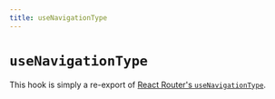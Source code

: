 ```yaml
---
title: useNavigationType
---
```


# `useNavigationType`

<docs-info>This hook is simply a re-export of [React Router's `useNavigationType`][rr-usenavigationtype].</docs-info>

[rr-usenavigationtype]: https://reactrouter.com/hooks/use-navigation-type

